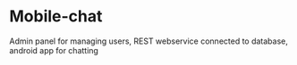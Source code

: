 # Mobile-chat
Admin panel for managing users, REST webservice connected to database, android app for chatting
